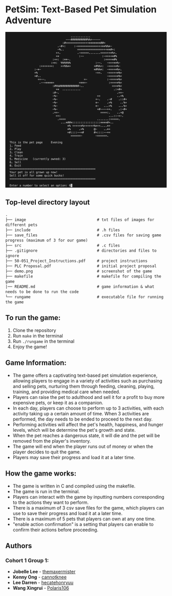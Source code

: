 # PetSim: Text-Based Pet Simulation Adventure

![alt text](https://github.com/cannotknee/50.051-Programming-Language-Concepts-Group-Project/blob/main/demo.png?raw=true)

## Top-level directory layout
    
```
.
├── image                               # txt files of images for different pets
├── include                             # .h files
├── save_files                          # .csv files for saving game progress (maximum of 3 for our game)
├── src                                 # .c files
├── .gitignore                          # directories and files to ignore
├── 50-051_Project_Instructions.pdf     # project instructions
├── PLC Proposal.pdf                    # initial project proposal
├── demo.png                            # screenshot of the game
├── makefile                            # makefile for compiling the game
|── README.md                           # game information & what needs to be done to run the code
└── rungame                             # executable file for running the game
```

## To run the game:

1. Clone the repository
2. Run `make` in the terminal
3. Run `./rungame` in the terminal
4. Enjoy the game!

## Game Information:

- The game offers a captivating text-based pet simulation experience, allowing players to engage in a variety of activities such as purchasing and selling pets, nurturing them through feeding, cleaning, playing, training, and providing medical care when needed.
- Players can raise the pet to adulthood and sell it for a profit to buy more expensive pets, or keep it as a companion.
- In each day, players can choose to perform up to 3 activities, with each activity taking up a certain amount of time. When 3 activities are performed, the day needs to be ended to proceed to the next day.
- Performing activities will affect the pet's health, happiness, and hunger levels, which will be determine the pet's growth and state.
- When the pet reaches a dangerous state, it will die and the pet will be removed from the player's inventory.
- The game will end when the player runs out of money or when the player decides to quit the game.
- Players may save their progress and load it at a later time.

## How the game works:
- The game is written in C and compiled using the makefile.
- The game is run in the terminal.
- Players can interact with the game by inputting numbers corresponding to the actions they want to perform.
- There is a maximum of 3 csv save files for the game, which players can use to save their progress and load it at a later time.
- There is a maximum of 5 pets that players can own at any one time.
- "enable action confirmation" is a setting that players can enable to confirm their actions before proceeding.
  
## Authors

### Cohort 1 Group 1:

* **Jobelle Lee** - [themaxermister](https://github.com/themaxermister)
* **Kenny Ong** - [cannotknee](https://github.com/cannotknee)
* **Lee Darren** - [hecatehonryuu](https://github.com/hecatehonryuu)
* **Wang Xingrui** - [Polaris106](https://github.com/Polaris106)